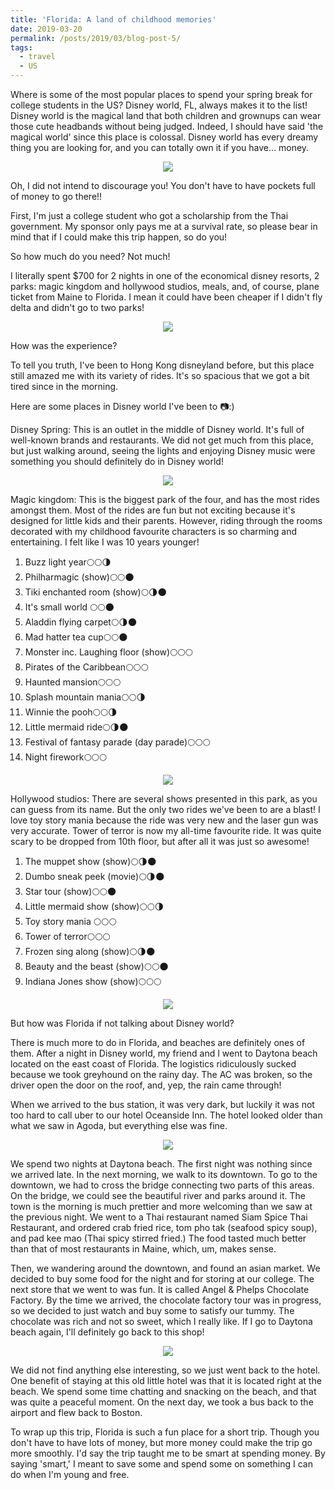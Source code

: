 ```yaml
---
title: 'Florida: A land of childhood memories'
date: 2019-03-20
permalink: /posts/2019/03/blog-post-5/
tags:
  - travel
  - US
---
```


Where is some of the most popular places to spend your spring break for college students in the US? Disney world, FL, always makes it to the list! Disney world is the magical land that both children and grownups can wear those cute headbands without being judged. Indeed, I should have said 'the magical world' since this place is colossal. Disney world has every dreamy thing you are looking for, and you can totally own it if you have... money. 

<p align="center">
  <img src="/images/FL1.png">
</p>

Oh, I did not intend to discourage you! You don't have to have pockets full of money to go there!! 

First, I'm just a college student who got a scholarship from the Thai government. My sponsor only pays me at a survival rate, so please bear in mind that if I could make this trip happen, so do you!

So how much do you need?
Not much! 

I literally spent $700 for 2 nights in one of the economical disney resorts, 2 parks: magic kingdom and hollywood studios, meals, and, of course, plane ticket from Maine to Florida. I mean it could have been cheaper if I didn't fly delta and didn't go to two parks!

<p align="center">
  <img src="/images/FL2.png">
</p>


How was the experience?

To tell you truth, I've been to Hong Kong disneyland before, but this place still amazed me with its variety of rides. It's so spacious that we got a bit tired since in the morning. 

Here are some places in Disney world I've been to 📷:)




Disney Spring: 
This is an outlet in the middle of Disney world. It's full of well-known brands and restaurants. We did not get much from this place, but just walking around, seeing the lights and enjoying Disney music were something you should definitely do in Disney world! 


<p align="center">
  <img src="/images/FL3.png">
</p>



Magic kingdom: 
This is the biggest park of the four, and has the most rides amongst them. Most of the rides are fun but not exciting because it's designed for little kids and their parents. However, riding through the rooms decorated with my childhood favourite characters is so charming and entertaining. I felt like I was 10 years younger!

1. Buzz light year🌕🌕🌗
2.  Philharmagic (show)🌕🌕🌑
3. Tiki enchanted room (show)🌕🌗🌑
4. It's small world 🌕🌕🌑
5. Aladdin flying carpet🌕🌗🌑
6. Mad hatter tea cup🌕🌕🌑
7. Monster inc. Laughing floor (show)🌕🌕🌕
8. Pirates of the Caribbean🌕🌕🌕
9. Haunted mansion🌕🌕🌕
10. Splash mountain mania🌕🌕🌗
11. Winnie the pooh🌕🌕🌗
12. Little mermaid ride🌕🌗🌑
13. Festival of fantasy parade (day parade)🌕🌕🌕
14. Night firework🌕🌕🌕


<p align="center">
  <img src="/images/FL4.png">
</p>


Hollywood studios:
There are several shows presented in this park, as you can guess from its name. But the only two rides we've been to are a blast! I love toy story mania because the ride was very new and the laser gun was very accurate. Tower of terror is now my all-time favourite ride. It was quite scary to be dropped from 10th floor, but after all it was just so awesome!

1. The muppet show (show)🌕🌗🌑
2. Dumbo sneak peek (movie)🌕🌗🌑
3. Star tour (show)🌕🌕🌑
4. Little mermaid show (show)🌕🌕🌗
5. Toy story mania 🌕🌕🌕
6. Tower of terror🌕🌕🌕
7. Frozen sing along (show)🌕🌗🌑
8. Beauty and the beast (show)🌕🌕🌑
9. Indiana Jones show (show)🌕🌕🌕

<p align="center">
  <img src="/images/FL5.png">
</p>

But how was Florida if not talking about Disney world? 

There is much more to do in Florida, and beaches are definitely ones of them. After a night in Disney world, my friend and I went to Daytona beach located on the east coast of Florida. The logistics ridiculously sucked because we took greyhound on the rainy day. The AC was broken, so the driver open the door on the roof, and, yep, the rain came through! 

When we arrived to the bus station, it was very dark, but luckily it was not too hard to call uber to our hotel Oceanside Inn. The hotel looked older than what we saw in Agoda, but everything else was fine.

<p align="center">
  <img src="/images/FL6.png">
</p>


We spend two nights at Daytona beach. The first night was nothing since we arrived late. In the next morning, we walk to its downtown. To go to the downtown, we had to cross the bridge connecting two parts of this areas. On the bridge, we could see the beautiful river and parks around it. The town is the morning is much prettier and more welcoming than we saw at the previous night. We went to a Thai restaurant named Siam Spice Thai Restaurant, and ordered crab fried rice, tom pho tak (seafood spicy soup), and pad kee mao (Thai spicy stirred fried.) The food tasted much better than that of most restaurants in Maine, which, um, makes sense.

Then, we wandering around the downtown, and found an asian market. We decided to buy some food for the night and for storing at our college. The next store that we went to was fun. It is called Angel & Phelps Chocolate Factory. By the time we arrived, the chocolate factory tour was in progress, so we decided to just watch and buy some to satisfy our tummy.  The chocolate was rich and not so sweet, which I really like. If I go to Daytona beach again, I'll definitely go back to this shop!


<p align="center">
  <img src="/images/FL7.png">
</p>


We did not find anything else interesting, so we just went back to the hotel. One benefit of staying at this old little hotel was that it is located right at the beach. We spend some time chatting and snacking on the beach, and that was quite a peaceful moment. On the next day, we took a bus back to the airport and flew back to Boston.

To wrap up this trip, Florida is such a fun place for a short trip. Though you don't have to have lots of money, but more money could make the trip go more smoothly. 
I'd say the trip taught me to be smart at spending money. By saying 'smart,' I meant to save some and spend some on something I can do when I'm young and free.
